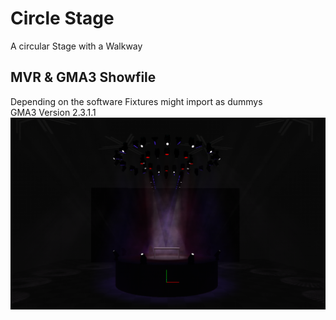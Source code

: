 # Circle Stage
A circular Stage with a Walkway

## MVR & GMA3 Showfile
Depending on the software Fixtures might import as dummys <br>
GMA3 Version 2.3.1.1
![Image of the stage](https://github.com/JMLutra/MVR-Stash/blob/945dd5663605b6541f3e9ff960e56ea0c2ac3f86/Circle%20Stage/Screenshot%202025-09-12%20233523.png)
